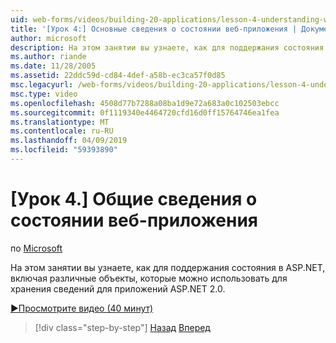 ```yaml
---
uid: web-forms/videos/building-20-applications/lesson-4-understanding-web-application-state
title: '[Урок 4:] Основные сведения о состоянии веб-приложения | Документация Майкрософт'
author: microsoft
description: На этом занятии вы узнаете, как для поддержания состояния в ASP.NET, включая различные объекты, которые можно использовать для хранения сведений о приложение ASP.NET 2.0...
ms.author: riande
ms.date: 11/28/2005
ms.assetid: 22ddc59d-cd84-4def-a58b-ec3ca57f0d85
msc.legacyurl: /web-forms/videos/building-20-applications/lesson-4-understanding-web-application-state
msc.type: video
ms.openlocfilehash: 4508d77b7288a08ba1d9e72a683a0c102503ebcc
ms.sourcegitcommit: 0f1119340e4464720cfd16d0ff15764746ea1fea
ms.translationtype: MT
ms.contentlocale: ru-RU
ms.lasthandoff: 04/09/2019
ms.locfileid: "59393890"
---
```

# <a name="lesson-4-understanding-web-application-state"></a>[Урок 4.] Общие сведения о состоянии веб-приложения

по [Microsoft](https://github.com/microsoft)

На этом занятии вы узнаете, как для поддержания состояния в ASP.NET, включая различные объекты, которые можно использовать для хранения сведений для приложений ASP.NET 2.0.

[&#9654;Просмотрите видео (40 минут)](https://channel9.msdn.com/Blogs/ASP-NET-Site-Videos/lesson-4-understanding-web-application-state)

> [!div class="step-by-step"]
> [Назад](lesson-3-understanding-more-about-events-and-postback.md)
> [Вперед](lesson-5-debugging-and-tracing-your-website.md)
